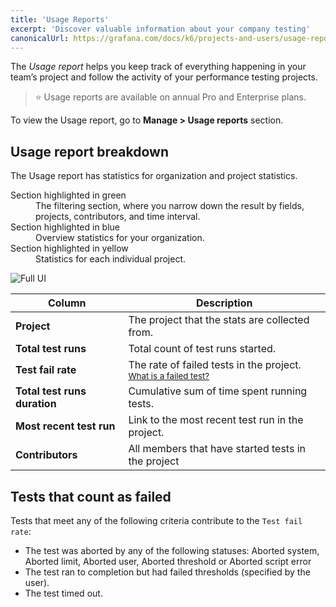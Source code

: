 ```yaml
---
title: 'Usage Reports'
excerpt: 'Discover valuable information about your company testing'
canonicalUrl: https://grafana.com/docs/k6/projects-and-users/usage-reports/
---
```


The *Usage report* helps you keep track of everything happening in your team’s project and follow the activity of your performance testing projects.

> ⭐️ Usage reports are available on annual Pro and Enterprise plans.

To view the Usage report, go to  **Manage > Usage reports** section.

## Usage report breakdown

The Usage report has statistics for organization and project statistics.

<dl>
<dt>Section highlighted in green</dt>
<dd>
The filtering section, where you narrow down the result by fields, projects, contributors, and time interval.
</dd>
<dt>Section highlighted in blue</dt>
<dd>
Overview statistics for your organization.
</dd>
<dt>Section highlighted in yellow</dt>
<dd>
 Statistics for each individual project.
</dd>
</dl>

![Full UI](images/Usage-Reports/full-ui.jpg)

| Column                       | Description                                                                           |
| ---------------------------- | ------------------------------------------------------------------------------------- |
| **Project**                  | The project that the stats are collected from.                      |
| **Total test runs**          | Total count of test runs started.                                                     |
| **Test fail rate**           | The rate of failed tests in the project. <br/><small>[What is a failed test?](#tests-that-count-as-failed) </small> |
| **Total test runs duration** | Cumulative sum of time spent running tests.                                           |
| **Most recent test run**     | Link to the most recent test run in the project.                                      |
| **Contributors**             | All members that have started tests in the project                                    |

## Tests that count as failed

Tests that meet any of the following criteria contribute to the `Test fail rate`:

- The test was aborted by any of the following statuses: Aborted system, Aborted limit, Aborted user, Aborted threshold or Aborted script error
- The test ran to completion but had failed thresholds (specified by the user).
- The test timed out.

